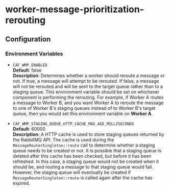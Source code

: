 # worker-message-prioritization-rerouting

## Configuration

### Environment Variables

* `CAF_WMP_ENABLED`  
    **Default**: false  
    **Description**: Determines whether a worker should reroute a message or not. If true, a message will attempt to be rerouted.
    If false, a message will not be rerouted and will be sent to the target queue rather than to a staging queue. This environment 
    variable should be set on whichever component is performing the rerouting. For example, if Worker A routes a message to Worker B, and
    you want Worker A to reroute the message to one of Worker B's staging queues instead of to Worker B's target queue, then you would
    set this environment variable on **Worker A**.

* `CAF_WMP_STAGING_QUEUE_HTTP_CACHE_MAX_AGE_MILLISECONDS`  
    **Default**: 60000  
    **Description**: A HTTP cache is used to store staging queues returned by the RabbitMQ API. The cache is used during the
    `MessageRouterSingleton::route` call to determine whether a staging queue needs to be created or not. It is possible that a 
    staging queue is deleted after this cache has been checked, but before it has been refreshed. In this case, a staging queue would
    not be created when it should be, and routing a message to that staging queue would fail. However, the staging queue will 
    eventually be created if `MessageRouterSingleton::route` is called again after the cache has expired.
